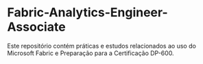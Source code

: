 # Fabric-Analytics-Engineer-Associate
Este repositório contém práticas e estudos relacionados ao uso do Microsoft Fabric e Preparação para a Certificação DP-600.
